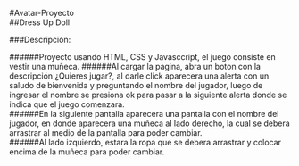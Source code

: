 #Avatar-Proyecto  
##Dress Up Doll 

###Descripción:  

######Proyecto usando HTML, CSS y Javasccript, el juego consiste en vestir una muñeca.
######Al cargar la pagina, abra un boton con la descripción ¿Quieres jugar?, al darle click aparecera una alerta con un saludo de bienvenida y preguntando el nombre del jugador, luego de ingresar el nombre se presiona ok para pasar a la siguiente alerta donde se indica que el juego comenzara.  
######En la siguiente pantalla aparecera una pantalla con el nombre del jugador, en donde aparecera una muñeca al lado derecho, la cual se debera arrastrar al medio de la pantalla para poder cambiar.  
######Al lado izquierdo, estara la ropa que se debera arrastrar y colocar encima de la muñeca para poder cambiar.  
